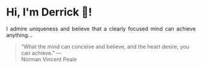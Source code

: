 # Hi, I'm Derrick 👋!
<p align="justify">I admire uniqueness and believe that a clearly focused mind can achieve anything...</p> 
<!-- #quote-start -->
<blockquote>&ldquo;What the mind can conceive and believe, and the heart desire, you can achieve.&rdquo; &mdash; <footer>Norman Vincent Peale</footer></blockquote>
<!-- #quote-end -->
